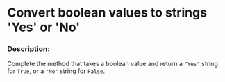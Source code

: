 # Convert boolean values to strings 'Yes' or 'No'

### Description:
Complete the method that takes a boolean value and return a `"Yes"` string for `True`, or a `"No"` string for `False`.